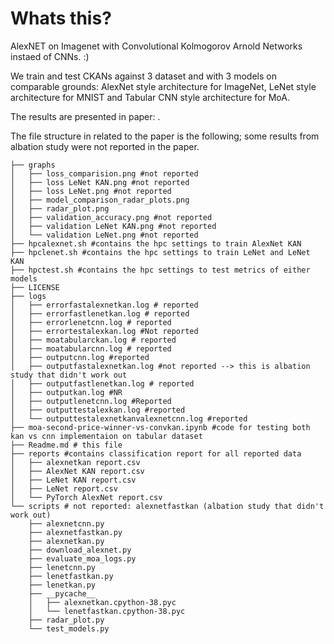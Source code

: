 # Whats this?
AlexNET on Imagenet with Convolutional Kolmogorov Arnold Networks instaed of CNNs. :)

We train and test CKANs against 3 dataset and with 3 models on comparable grounds: AlexNet style architecture for ImageNet, LeNet style architecture for MNIST and Tabular CNN style architecture for MoA.

The results are presented in paper: <link comming soon>.

The file structure in related to the paper is the following; some results from albation study were not reported in the paper.

```
├── graphs
│   ├── loss_comparision.png #not reported
│   ├── loss LeNet KAN.png #not reported
│   ├── loss LeNet.png #not reported
│   ├── model_comparison_radar_plots.png
│   ├── radar_plot.png
│   ├── validation_accuracy.png #not reported
│   ├── validation LeNet KAN.png #not reported
│   └── validation LeNet.png #not reported
├── hpcalexnet.sh #contains the hpc settings to train AlexNet KAN
├── hpclenet.sh #contains the hpc settings to train LeNet and LeNet KAN
├── hpctest.sh #contains the hpc settings to test metrics of either models
├── LICENSE
├── logs
│   ├── errorfastalexnetkan.log # reported
│   ├── errorfastlenetkan.log # reported
│   ├── errorlenetcnn.log # reported
│   ├── errortestalexkan.log #Not reported
│   ├── moatabularckan.log # reported
│   ├── moatabularcnn.log # reported
│   ├── outputcnn.log #reported
│   ├── outputfastalexnetkan.log #not reported --> this is albation study that didn't work out
│   ├── outputfastlenetkan.log # reported
│   ├── outputkan.log #NR
│   ├── outputlenetcnn.log #Reported
│   ├── outputtestalexkan.log #reported 
│   └── outputtestalexnetkanvalexnetcnn.log #reported
├── moa-second-price-winner-vs-convkan.ipynb #code for testing both kan vs cnn implementaion on tabular dataset
├── Readme.md # this file
├── reports #contains classification report for all reported data
│   ├── alexnetkan report.csv
│   ├── AlexNet KAN report.csv
│   ├── LeNet KAN report.csv
│   ├── LeNet report.csv
│   └── PyTorch AlexNet report.csv
└── scripts # not reported: alexnetfastkan (albation study that didn't work out)
    ├── alexnetcnn.py
    ├── alexnetfastkan.py
    ├── alexnetkan.py
    ├── download_alexnet.py
    ├── evaluate_moa_logs.py
    ├── lenetcnn.py
    ├── lenetfastkan.py
    ├── lenetkan.py
    ├── __pycache__
    │   ├── alexnetkan.cpython-38.pyc
    │   └── lenetfastkan.cpython-38.pyc
    ├── radar_plot.py
    └── test_models.py
```
